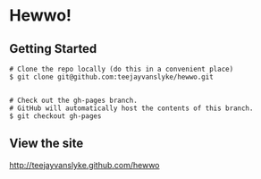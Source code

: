 # Hewwo!

## Getting Started

    # Clone the repo locally (do this in a convenient place)
    $ git clone git@github.com:teejayvanslyke/hewwo.git


    # Check out the gh-pages branch.
    # GitHub will automatically host the contents of this branch.
    $ git checkout gh-pages

## View the site

http://teejayvanslyke.github.com/hewwo


